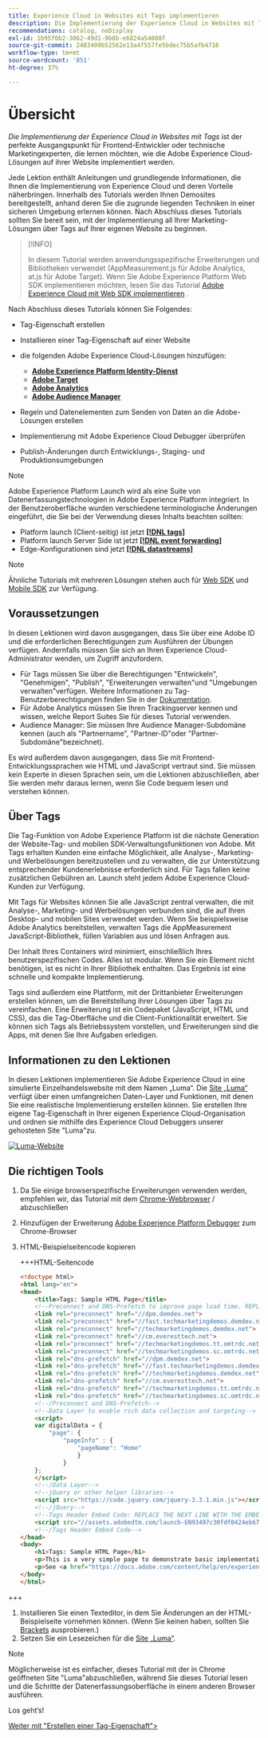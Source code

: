 ```yaml
---
title: Experience Cloud in Websites mit Tags implementieren
description: Die Implementierung der Experience Cloud in Websites mit Tags ist der perfekte Ausgangspunkt für Frontend-Entwickler oder technische Marketingexperten, die lernen möchten, wie die Adobe Experience Cloud-Lösungen auf ihrer Website implementiert werden.
recommendations: catalog, noDisplay
exl-id: 1b95f0b2-3062-49d1-9b0b-e6824a54008f
source-git-commit: 2483409b52562e13a4f557fe5bdec75b5afb4716
workflow-type: tm+mt
source-wordcount: '851'
ht-degree: 37%

---
```


# Übersicht

_Die Implementierung der Experience Cloud in Websites mit Tags_ ist der perfekte Ausgangspunkt für Frontend-Entwickler oder technische Marketingexperten, die lernen möchten, wie die Adobe Experience Cloud-Lösungen auf ihrer Website implementiert werden.

Jede Lektion enthält Anleitungen und grundlegende Informationen, die Ihnen die Implementierung von Experience Cloud und deren Vorteile näherbringen.  Innerhalb des Tutorials werden Ihnen Demosites bereitgestellt, anhand deren Sie die zugrunde liegenden Techniken in einer sicheren Umgebung erlernen können. Nach Abschluss dieses Tutorials sollten Sie bereit sein, mit der Implementierung all Ihrer Marketing-Lösungen über Tags auf Ihrer eigenen Website zu beginnen.

>[!INFO]
>
>In diesem Tutorial werden anwendungsspezifische Erweiterungen und Bibliotheken verwendet (AppMeasurement.js für Adobe Analytics, at.js für Adobe Target). Wenn Sie Adobe Experience Platform Web SDK implementieren möchten, lesen Sie das Tutorial [Adobe Experience Cloud mit Web SDK implementieren](/help/tutorial-web-sdk/overview.md) .


Nach Abschluss dieses Tutorials können Sie Folgendes:

* Tag-Eigenschaft erstellen

* Installieren einer Tag-Eigenschaft auf einer Website

* die folgenden Adobe Experience Cloud-Lösungen hinzufügen:
   * **[Adobe Experience Platform Identity-Dienst](id-service.md)**
   * **[Adobe Target](target.md)**
   * **[Adobe Analytics](analytics.md)**
   * **[Adobe Audience Manager](audience-manager.md)**

* Regeln und Datenelementen zum Senden von Daten an die Adobe-Lösungen erstellen

* Implementierung mit Adobe Experience Cloud Debugger überprüfen

* Publish-Änderungen durch Entwicklungs-, Staging- und Produktionsumgebungen

>[!NOTE]
>
>Adobe Experience Platform Launch wird als eine Suite von Datenerfassungstechnologien in Adobe Experience Platform integriert. In der Benutzeroberfläche wurden verschiedene terminologische Änderungen eingeführt, die Sie bei der Verwendung dieses Inhalts beachten sollten:
>
> * Platform launch (Client-seitig) ist jetzt **[[!DNL tags]](https://experienceleague.adobe.com/docs/experience-platform/tags/home.html?lang=de)**
> * Platform launch Server Side ist jetzt **[[!DNL event forwarding]](https://experienceleague.adobe.com/docs/experience-platform/tags/event-forwarding/overview.html)**
> * Edge-Konfigurationen sind jetzt **[[!DNL datastreams]](https://experienceleague.adobe.com/docs/experience-platform/edge/fundamentals/datastreams.html?lang=de)**

>[!NOTE]
>
>Ähnliche Tutorials mit mehreren Lösungen stehen auch für [Web SDK](../tutorial-web-sdk/overview.md) und [Mobile SDK](../tutorial-mobile-sdk/overview.md) zur Verfügung.

## Voraussetzungen

In diesen Lektionen wird davon ausgegangen, dass Sie über eine Adobe ID und die erforderlichen Berechtigungen zum Ausführen der Übungen verfügen. Andernfalls müssen Sie sich an Ihren Experience Cloud-Administrator wenden, um Zugriff anzufordern.

* Für Tags müssen Sie über die Berechtigungen &quot;Entwickeln&quot;, &quot;Genehmigen&quot;, &quot;Publish&quot;, &quot;Erweiterungen verwalten&quot;und &quot;Umgebungen verwalten&quot;verfügen. Weitere Informationen zu Tag-Benutzerberechtigungen finden Sie in der [Dokumentation](https://experienceleague.adobe.com/docs/experience-platform/tags/admin/user-permissions.html?lang=de).
* Für Adobe Analytics müssen Sie Ihren Trackingserver kennen und wissen, welche Report Suites Sie für dieses Tutorial verwenden.
* Audience Manager: Sie müssen Ihre Audience Manager-Subdomäne kennen (auch als &quot;Partnername&quot;, &quot;Partner-ID&quot;oder &quot;Partner-Subdomäne&quot;bezeichnet).

Es wird außerdem davon ausgegangen, dass Sie mit Frontend-Entwicklungssprachen wie HTML und JavaScript vertraut sind. Sie müssen kein Experte in diesen Sprachen sein, um die Lektionen abzuschließen, aber Sie werden mehr daraus lernen, wenn Sie Code bequem lesen und verstehen können.

## Über Tags

Die Tag-Funktion von Adobe Experience Platform ist die nächste Generation der Website-Tag- und mobilen SDK-Verwaltungsfunktionen von Adobe. Mit Tags erhalten Kunden eine einfache Möglichkeit, alle Analyse-, Marketing- und Werbelösungen bereitzustellen und zu verwalten, die zur Unterstützung entsprechender Kundenerlebnisse erforderlich sind. Für Tags fallen keine zusätzlichen Gebühren an. Launch steht jedem Adobe Experience Cloud-Kunden zur Verfügung.

Mit Tags für Websites können Sie alle JavaScript zentral verwalten, die mit Analyse-, Marketing- und Werbelösungen verbunden sind, die auf Ihren Desktop- und mobilen Sites verwendet werden. Wenn Sie beispielsweise Adobe Analytics bereitstellen, verwalten Tags die AppMeasurement JavaScript-Bibliothek, füllen Variablen aus und lösen Anfragen aus.

Der Inhalt Ihres Containers wird minimiert, einschließlich Ihres benutzerspezifischen Codes. Alles ist modular. Wenn Sie ein Element nicht benötigen, ist es nicht in Ihrer Bibliothek enthalten. Das Ergebnis ist eine schnelle und kompakte Implementierung.

Tags sind außerdem eine Plattform, mit der Drittanbieter Erweiterungen erstellen können, um die Bereitstellung ihrer Lösungen über Tags zu vereinfachen. Eine Erweiterung ist ein Codepaket (JavaScript, HTML und CSS), das die Tag-Oberfläche und die Client-Funktionalität erweitert. Sie können sich Tags als Betriebssystem vorstellen, und Erweiterungen sind die Apps, mit denen Sie Ihre Aufgaben erledigen.

## Informationen zu den Lektionen

In diesen Lektionen implementieren Sie Adobe Experience Cloud in eine simulierte Einzelhandelswebsite mit dem Namen „Luma“. Die [Site „Luma“](https://luma.enablementadobe.com/content/luma/us/en.html) verfügt über einen umfangreichen Daten-Layer und Funktionen, mit denen Sie eine realistische Implementierung erstellen können. Sie erstellen Ihre eigene Tag-Eigenschaft in Ihrer eigenen Experience Cloud-Organisation und ordnen sie mithilfe des Experience Cloud Debuggers unserer gehosteten Site &quot;Luma&quot;zu.

[![Luma-Website](images/overview-luma.png)](https://luma.enablementadobe.com/content/luma/us/en.html)

## Die richtigen Tools

1. Da Sie einige browserspezifische Erweiterungen verwenden werden, empfehlen wir, das Tutorial mit dem [Chrome-Webbrowser](https://www.google.com/chrome/) / abzuschließen
1. Hinzufügen der Erweiterung [Adobe Experience Platform Debugger](https://chromewebstore.google.com/detail/adobe-experience-platform/bfnnokhpnncpkdmbokanobigaccjkpob) zum Chrome-Browser
1. HTML-Beispielseitencode kopieren

   +++HTML-Seitencode

   ```html
   <!doctype html>
   <html lang="en">
   <head>
       <title>Tags: Sample HTML Page</title>
       <!--Preconnect and DNS-Prefetch to improve page load time. REPLACE "techmarketingdemos" WITH YOUR OWN AAM PARTNER ID, TARGET CLIENT CODE, AND ANALYTICS TRACKING SERVER-->
       <link rel="preconnect" href="//dpm.demdex.net">
       <link rel="preconnect" href="//fast.techmarketingdemos.demdex.net">
       <link rel="preconnect" href="//techmarketingdemos.demdex.net">
       <link rel="preconnect" href="//cm.everesttech.net">
       <link rel="preconnect" href="//techmarketingdemos.tt.omtrdc.net">
       <link rel="preconnect" href="//techmarketingdemos.sc.omtrdc.net">
       <link rel="dns-prefetch" href="//dpm.demdex.net">
       <link rel="dns-prefetch" href="//fast.techmarketingdemos.demdex.net">
       <link rel="dns-prefetch" href="//techmarketingdemos.demdex.net">
       <link rel="dns-prefetch" href="//cm.everesttech.net">
       <link rel="dns-prefetch" href="//techmarketingdemos.tt.omtrdc.net">
       <link rel="dns-prefetch" href="//techmarketingdemos.sc.omtrdc.net">
       <!--/Preconnect and DNS-Prefetch-->
       <!--Data Layer to enable rich data collection and targeting-->
       <script>
       var digitalData = {
           "page": {
               "pageInfo" : {
                   "pageName": "Home"
                   }
               }
       };
       </script>
       <!--/Data Layer-->
       <!--jQuery or other helper libraries-->
       <script src="https://code.jquery.com/jquery-3.3.1.min.js"></script>
       <!--/jQuery-->
       <!--Tags Header Embed Code: REPLACE THE NEXT LINE WITH THE EMBED CODE FROM YOUR OWN DEVELOPMENT ENVIRONMENT-->
       <script src="//assets.adobedtm.com/launch-EN93497c30fdf0424eb678d5f4ffac66dc.min.js" async></script>
       <!--/Tags Header Embed Code-->
   </head>
   <body>
       <h1>Tags: Sample HTML Page</h1>
       <p>This is a very simple page to demonstrate basic implementation concepts of Tags</p>
       <p>See <a href="https://docs.adobe.com/content/help/en/experience-cloud/implementing-in-websites-with-launch/index.html">Implementing the Experience Cloud in Websites with Tags</a> for the complete tutorial</p>
   </body>
   </html>
   ```

+++

1. Installieren Sie einen Texteditor, in dem Sie Änderungen an der HTML-Beispielseite vornehmen können. (Wenn Sie keinen haben, sollten Sie [Brackets](https://brackets.io/) ausprobieren.)
1. Setzen Sie ein Lesezeichen für die [Site „Luma“](https://luma.enablementadobe.com/content/luma/us/en.html).

>[!NOTE]
>
>Möglicherweise ist es einfacher, dieses Tutorial mit der in Chrome geöffneten Site &quot;Luma&quot;abzuschließen, während Sie dieses Tutorial lesen und die Schritte der Datenerfassungsoberfläche in einem anderen Browser ausführen.

Los geht‘s!

[Weiter mit &quot;Erstellen einer Tag-Eigenschaft&quot;>](create-a-property.md)
